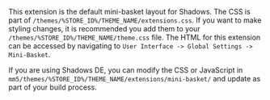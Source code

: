 This extension is the default mini-basket layout for Shadows. The CSS is part of `/themes/%STORE_ID%/THEME_NAME/extensions.css`. If you want to make styling changes, it is recommended you add them to your `/themes/%STORE_ID%/THEME_NAME/theme.css` file. The HTML for this extension can be accessed by navigating to `User Interface -> Global Settings -> Mini-Basket`.

If you are using Shadows DE, you can modify the CSS or JavaScript in `mm5/themes/%STORE_ID%/THEME_NAME/extensions/mini-basket/` and update as part of your build process.
